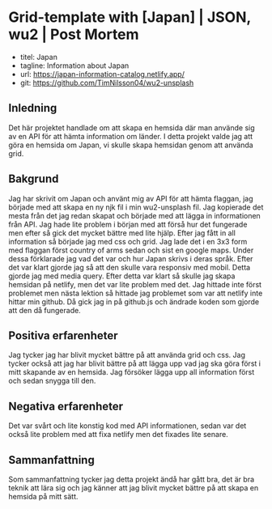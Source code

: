 # Grid-template with [Japan] | JSON, wu2  | Post Mortem 

- titel: Japan
- tagline: Information about Japan
- url: https://japan-information-catalog.netlify.app/
- git: https://github.com/TimNilsson04/wu2-unsplash

## Inledning
Det här projektet handlade om att skapa en hemsida där man använde sig av en API för att hämta information om länder. 
I detta projekt valde jag att göra en hemsida om Japan, vi skulle skapa hemsidan genom att använda grid. 

## Bakgrund
Jag har skrivit om Japan och använt mig av API för att hämta flaggan, jag började med att skapa en ny njk fil i min wu2-unsplash fil. Jag kopierade det mesta från det jag redan skapat och började med att lägga in informationen från API. Jag hade lite problem i början med att förså hur det fungerade men efter så gick det mycket bättre med lite hjälp. Efter jag fått in all information så började jag med css och grid. Jag lade det i en 3x3 form med flaggan först country of arms sedan och sist en google maps. Under dessa förklarade jag vad det var och hur Japan skrivs i deras språk. Efter det var klart gjorde jag så att den skulle vara responsiv med mobil. Detta gjorde jag med media query. Efter detta var klart så skulle jag skapa hemsidan på netlify, men det var lite problem med det. Jag hittade inte först problemet men nästa lektion så hittade jag problemet som var att netlify inte hittar min github. Då gick jag in på github.js och ändrade koden som gjorde att den då fungerade.

## Positiva erfarenheter
Jag tycker jag har blivit mycket bättre på att använda grid och css. Jag tycker också att jag har blivit bättre på att lägga upp vad jag ska göra först i mitt skapande av en hemsida. Jag försöker lägga upp all information först och sedan snygga till den.

## Negativa erfarenheter
Det var svårt och lite konstig kod med API informationen, sedan var det också lite problem med att fixa netlify men det fixades lite senare. 

## Sammanfattning
Som sammanfattning tycker jag detta projekt ändå har gått bra, det är bra teknik att lära sig och jag känner att jag blivit mycket bättre på att skapa en hemsida på mitt sätt.
